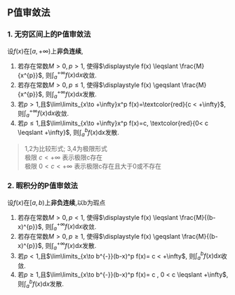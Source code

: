 ## P值审敛法

### 1. 无穷区间上的P值审敛法

设$f(x)$在$[a, +\infty)$上**非负连续**,

1. 若存在常数$M>0, p>1$, 使得$\displaystyle f(x) \leqslant \frac{M}{x^{p}}$, 则$\displaystyle\int_a^{+\infty} f(x)\mathrm{d}x$收敛.
2. 若存在常数$M>0, p \leqslant 1$, 使得$\displaystyle f(x) \geqslant \frac{M}{x^{p}}$, 则$\displaystyle\int_a^{+\infty} f(x)\mathrm{d}x$发散.
3. 若$p>1$,且$\lim\limits_{x\to +\infty}x^p f(x)=\textcolor{red}{c < +\infty}$, 则$\displaystyle\int_a^{+\infty} f(x)\mathrm{d}x$收敛.
4. 若$p \leqslant 1$,且$\lim\limits_{x\to +\infty}x^p f(x)=c, \textcolor{red}{0< c \leqslant +\infty}$, 则$\displaystyle\int_a^b f(x)\mathrm{d}x$发散.

> 1,2为比较形式; 3,4为极限形式 <BR>
> 极限 $c< +\infty$ 表示极限c存在 <BR>
> 极限 $0< c< +\infty$ 表示极限c存在且大于0或不存在

### 2. 暇积分的P值审敛法

设$f(x)$在$[a, b)$上**非负连续**,以b为瑕点

1. 若存在常数$M>0, p<1$, 使得$\displaystyle f(x) \leqslant \frac{M}{(b-x)^{p}}$, 则$\displaystyle\int_a^{+\infty} f(x)\mathrm{d}x$收敛.
2. 若存在常数$M>0, p \geqslant 1$, 使得$\displaystyle f(x) \geqslant \frac{M}{(b-x)^{p}}$, 则$\displaystyle\int_a^{+\infty} f(x)\mathrm{d}x$发散.
3. 若$p<1$,且$\lim\limits_{x\to b^{-}}(b-x)^p f(x)= c < +\infty$, 则$\displaystyle\int_a^b f(x)\mathrm{d}x$收敛.
4. 若$p \geqslant 1$,且$\lim\limits_{x\to b^{-}}(b-x)^p f(x)= c , 0 < c \leqslant +\infty$, 则$\displaystyle\int_a^b f(x)\mathrm{d}x$发散.
